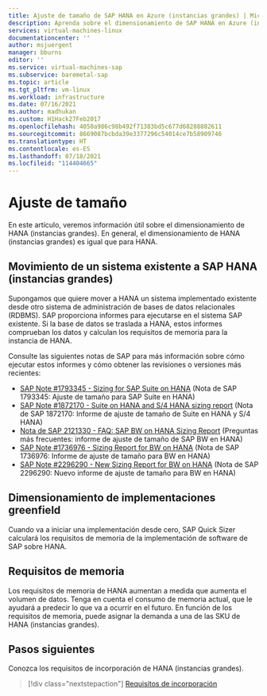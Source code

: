 ```yaml
---
title: Ajuste de tamaño de SAP HANA en Azure (instancias grandes) | Microsoft Docs
description: Aprenda sobre el dimensionamiento de SAP HANA en Azure (instancias grandes).
services: virtual-machines-linux
documentationcenter: ''
author: msjuergent
manager: bburns
editor: ''
ms.service: virtual-machines-sap
ms.subservice: baremetal-sap
ms.topic: article
ms.tgt_pltfrm: vm-linux
ms.workload: infrastructure
ms.date: 07/16/2021
ms.author: madhukan
ms.custom: H1Hack27Feb2017
ms.openlocfilehash: 4050a986c98b492f71383bd5c677d68288882611
ms.sourcegitcommit: 8669087bcbda39e3377296c54014ce7b58909746
ms.translationtype: HT
ms.contentlocale: es-ES
ms.lasthandoff: 07/18/2021
ms.locfileid: "114404665"
---
```

# <a name="sizing"></a>Ajuste de tamaño

En este artículo, veremos información útil sobre el dimensionamiento de HANA (instancias grandes). En general, el dimensionamiento de HANA (instancias grandes) es igual que para HANA. 

## <a name="moving-an-existing-system-to-sap-hana-large-instances"></a>Movimiento de un sistema existente a SAP HANA (instancias grandes)

Supongamos que quiere mover a HANA un sistema implementado existente desde otro sistema de administración de bases de datos relacionales (RDBMS). SAP proporciona informes para ejecutarse en el sistema SAP existente. Si la base de datos se traslada a HANA, estos informes comprueban los datos y calculan los requisitos de memoria para la instancia de HANA. 

Consulte las siguientes notas de SAP para más información sobre cómo ejecutar estos informes y cómo obtener las revisiones o versiones más recientes:

- [SAP Note #1793345 - Sizing for SAP Suite on HANA](https://launchpad.support.sap.com/#/notes/1793345) (Nota de SAP 1793345: Ajuste de tamaño para SAP Suite en HANA)
- [SAP Note #1872170 - Suite on HANA and S/4 HANA sizing report](https://launchpad.support.sap.com/#/notes/1872170) (Nota de SAP 1872170: Informe de ajuste de tamaño de Suite en HANA y S/4 HANA)
- [Nota de SAP 2121330 - FAQ: SAP BW on HANA Sizing Report](https://launchpad.support.sap.com/#/notes/2121330) (Preguntas más frecuentes: informe de ajuste de tamaño de SAP BW en HANA)
- [SAP Note #1736976 - Sizing Report for BW on HANA](https://launchpad.support.sap.com/#/notes/1736976) (Nota de SAP 1736976: Informe de ajuste de tamaño para BW en HANA)
- [SAP Note #2296290 - New Sizing Report for BW on HANA](https://launchpad.support.sap.com/#/notes/2296290) (Nota de SAP 2296290: Nuevo informe de ajuste de tamaño para BW en HANA)

## <a name="sizing-greenfield-implementations"></a>Dimensionamiento de implementaciones greenfield

Cuando va a iniciar una implementación desde cero, SAP Quick Sizer calculará los requisitos de memoria de la implementación de software de SAP sobre HANA.

## <a name="memory-requirements"></a>Requisitos de memoria

Los requisitos de memoria de HANA aumentan a medida que aumenta el volumen de datos. Tenga en cuenta el consumo de memoria actual, que le ayudará a predecir lo que va a ocurrir en el futuro. En función de los requisitos de memoria, puede asignar la demanda a una de las SKU de HANA (instancias grandes).

## <a name="next-steps"></a>Pasos siguientes

Conozca los requisitos de incorporación de HANA (instancias grandes).

> [!div class="nextstepaction"]
> [Requisitos de incorporación](hana-onboarding-requirements.md)
